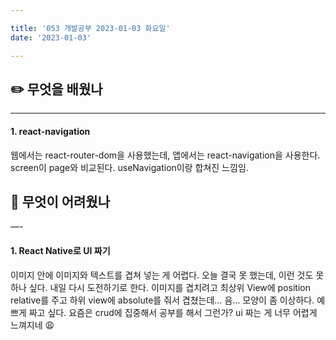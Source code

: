 ```yaml
---

title: '053 개발공부 2023-01-03 화요일'
date: '2023-01-03'

---
```


## ✏️ 무엇을 배웠나
---
#### 1. react-navigation
웹에서는 react-router-dom을 사용했는데, 앱에서는 react-navigation을 사용한다. screen이 page와 비교된다. useNavigation이랑 합쳐진 느낌임. 

## 🥵 무엇이 어려웠나
—-
#### 1. React Native로 UI 짜기
이미지 안에 이미지와 텍스트를 겹쳐 넣는 게 어렵다. 오늘 결국 못 했는데, 이런 것도 못하나 싶다. 내일 다시 도전하기로 한다. 이미지를 겹치려고 최상위 View에 position relative를 주고 하위 view에 absolute를 줘서 겹쳤는데… 음… 모양이 좀 이상하다. 예쁘게 짜고 싶다. 요즘은 crud에 집중해서 공부를 해서 그런가? ui 짜는 게 너무 어렵게 느껴지네 😩